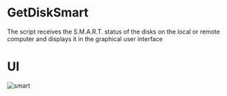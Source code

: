 # GetDiskSmart
The script receives the S.M.A.R.T. status of the disks on the local or remote computer and displays it in the graphical user interface

# UI
![smart](https://user-images.githubusercontent.com/13349072/31990445-949323ce-b98e-11e7-93da-a76d30c505f9.png)
